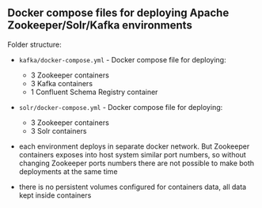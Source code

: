 ## Docker compose files for deploying Apache Zookeeper/Solr/Kafka environments

Folder structure:  
- `kafka/docker-compose.yml` - Docker compose file for deploying:
    - 3 Zookeeper containers
    - 3 Kafka containers
    - 1 Confluent Schema Registry container
- `solr/docker-compose.yml` - Docker compose file for deploying:
    - 3 Zookeeper containers
    - 3 Solr containers

- each environment deploys in separate docker network. But Zookeeper containers exposes into host system similar port numbers, so without changing Zookeeper ports numbers there are not possible to make both deployments at the same time
- there is no persistent volumes configured for containers data, all data kept inside containers
